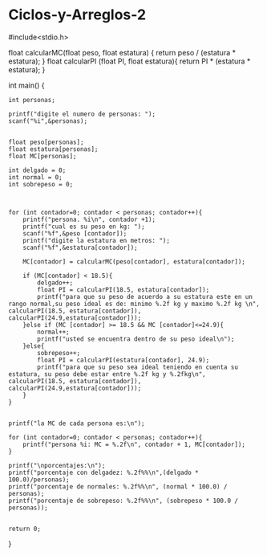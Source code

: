 # Ciclos-y-Arreglos-2

#include<stdio.h>


float calcularMC(float peso, float estatura) {
    return peso / (estatura * estatura);
}
float calcularPI (float PI, float estatura){
    return PI * (estatura * estatura);
}

int main() {

    int personas;

    printf("digite el numero de personas: ");
    scanf("%i",&personas);


    float peso[personas];
    float estatura[personas];
    float MC[personas];

    int delgado = 0;
    int normal = 0;
    int sobrepeso = 0;



    for (int contador=0; contador < personas; contador++){
        printf("persona. %i\n", contador +1);
        printf("cual es su peso en kg: ");
        scanf("%f",&peso [contador]);
        printf("digite la estatura en metros: ");
        scanf("%f",&estatura[contador]);

        MC[contador] = calcularMC(peso[contador], estatura[contador]);

        if (MC[contador] < 18.5){
            delgado++;
            float PI = calcularPI(18.5, estatura[contador]);
            printf("para que su peso de acuerdo a su estatura este en un rango normal,su peso ideal es de: minimo %.2f kg y maximo %.2f kg \n", calcularPI(18.5, estatura[contador]), calcularPI(24.9,estatura[contador]));
        }else if (MC [contador] >= 18.5 && MC [contador]<=24.9){
            normal++;
            printf("usted se encuentra dentro de su peso ideal\n");
        }else{
            sobrepeso++;
            float PI = calcularPI(estatura[contador], 24.9);
            printf("para que su peso sea ideal teniendo en cuenta su estatura, su peso debe estar entre %.2f kg y %.2fkg\n", calcularPI(18.5, estatura[contador]), calcularPI(24.9,estatura[contador]));
        }
    }


    printf("la MC de cada persona es:\n");

    for (int contador=0; contador < personas; contador++){
        printf("persona %i: MC = %.2f\n", contador + 1, MC[contador]);
    }

    printf("\nporcentajes:\n");
    printf("porcentaje con delgadez: %.2f%%\n",(delgado * 100.0)/personas);
    printf("porcentaje de normales: %.2f%%\n", (normal * 100.0) / personas);
    printf("porcentaje de sobrepeso: %.2f%%\n", (sobrepeso * 100.0 / personas));


    return 0;
}
